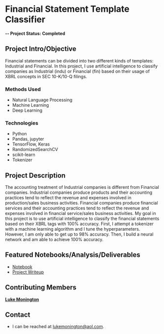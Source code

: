 # Financial Statement Template Classifier

#### -- Project Status: Completed

## Project Intro/Objective
Financial statements can be divided into two different kinds of templates: Industrial and Financial. In this project, I use artificial intelligence to classify companies as Industrial (indu) or Financial (fin) based on their usage of XBRL concepts in SEC 10-K/10-Q filings. 

### Methods Used
* Natural Language Processing
* Machine Learning
* Deep Learning


### Technologies
* Python
* Pandas, jupyter
* TensorFlow, Keras
* RandomizedSearchCV
* scikit-learn
* Tokenizer

## Project Description
The accounting treatment of Industrial companies is different from Financial companies. Industrial companies produce products and their accounting practices tend to reflect the revenue and expenses involved in production/sales business activities. Financial companies produce financial services and their accounting practices tend to reflect the revenue and expenses involved in financial service/sales business activities. My goal in this project is to use artificial intelligence to classify the financial statements based on their XBRL tags with 100% accuracy. First, I attempt a tokenizer with a machine learning algorithm and I tune the hyperparameters. However, I am only able to get up to 98% accuracy. Then, I build a neural network and am able to achieve 100% accuracy.


## Featured Notebooks/Analysis/Deliverables
* [Notebook](https://github.com/lukemonington/financial-statement-classifier/blob/main/main_ai.ipynb)
* [Project Writeup](https://github.com/lukemonington/financial-statement-classifier/blob/main/Write%20Up%20on%20My%20Approach.docx)


## Contributing Members

**[Luke Monington](https://github.com/lukemonington)**

## Contact
* I can be reached at lukemonington@aol.com.
